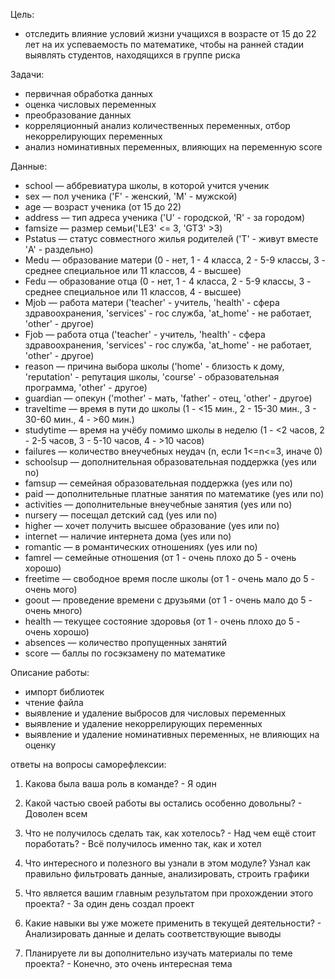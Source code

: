 Цель:
- отследить влияние условий жизни учащихся в возрасте от 15 до 22 лет на их успеваемость по математике, чтобы на ранней стадии выявлять студентов, находящихся в группе риска

Задачи:
- первичная обработка данных
- оценка числовых переменных
- преобразование данных
- корреляционный анализ количественных переменных, отбор некоррелирующих переменных
- анализ номинативных переменных, влияющих на переменную score

Данные:

- school — аббревиатура школы, в которой учится ученик
- sex — пол ученика ('F' - женский, 'M' - мужской)
- age — возраст ученика (от 15 до 22)
- address — тип адреса ученика ('U' - городской, 'R' - за городом)
- famsize — размер семьи('LE3' <= 3, 'GT3' >3)
- Pstatus — статус совместного жилья родителей ('T' - живут вместе 'A' - раздельно)
- Medu — образование матери (0 - нет, 1 - 4 класса, 2 - 5-9 классы, 3 - среднее специальное или 11 классов, 4 - высшее)
- Fedu — образование отца (0 - нет, 1 - 4 класса, 2 - 5-9 классы, 3 - среднее специальное или 11 классов, 4 - высшее)
- Mjob — работа матери ('teacher' - учитель, 'health' - сфера здравоохранения, 'services' - гос служба, 'at_home' - не работает, 'other' - другое)
- Fjob — работа отца ('teacher' - учитель, 'health' - сфера здравоохранения, 'services' - гос служба, 'at_home' - не работает, 'other' - другое)
- reason — причина выбора школы ('home' - близость к дому, 'reputation' - репутация школы, 'course' - образовательная программа, 'other' - другое)
- guardian — опекун ('mother' - мать, 'father' - отец, 'other' - другое)
- traveltime — время в пути до школы (1 - <15 мин., 2 - 15-30 мин., 3 - 30-60 мин., 4 - >60 мин.)
- studytime — время на учёбу помимо школы в неделю (1 - <2 часов, 2 - 2-5 часов, 3 - 5-10 часов, 4 - >10 часов)
- failures — количество внеучебных неудач (n, если 1<=n<=3, иначе 0)
- schoolsup — дополнительная образовательная поддержка (yes или no)
- famsup — семейная образовательная поддержка (yes или no)
- paid — дополнительные платные занятия по математике (yes или no)
- activities — дополнительные внеучебные занятия (yes или no)
- nursery — посещал детский сад (yes или no)
- higher — хочет получить высшее образование (yes или no)
- internet — наличие интернета дома (yes или no)
- romantic — в романтических отношениях (yes или no)
- famrel — семейные отношения (от 1 - очень плохо до 5 - очень хорошо)
- freetime — свободное время после школы (от 1 - очень мало до 5 - очень мого)
- goout — проведение времени с друзьями (от 1 - очень мало до 5 - очень много)
- health — текущее состояние здоровья (от 1 - очень плохо до 5 - очень хорошо)
- absences — количество пропущенных занятий
- score — баллы по госэкзамену по математике

Описание работы:
- импорт библиотек
- чтение файла
- выявление и удаление выбросов для числовых переменных
- выявление и удаление некоррелирующих переменных
- выявление и удаление номинативных переменных, не влияющих на оценку

ответы на вопросы саморефлексии:

1. Какова была ваша роль в команде? - Я один

2. Какой частью своей работы вы остались особенно довольны? - Доволен всем

3. Что не получилось сделать так, как хотелось? - Над чем ещё стоит поработать? - Всё получилось именно так, как и хотел

4. Что интересного и полезного вы узнали в этом модуле? Узнал как правильно фильтровать данные, анализировать, строить графики 

5. Что является вашим главным результатом при прохождении этого проекта? - За один день создал проект

6. Какие навыки вы уже можете применить в текущей деятельности? - Анализировать данные и делать соответствующие выводы

7. Планируете ли вы дополнительно изучать материалы по теме проекта? - Конечно, это очень интересная тема
